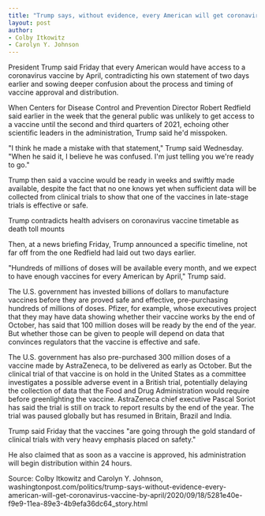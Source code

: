 ```yaml
---
title: "Trump says, without evidence, every American will get coronavirus vaccine by April"
layout: post
author:
- Colby Itkowitz
- Carolyn Y. Johnson
---
```


President Trump said Friday that every American would have access to a coronavirus vaccine by April, contradicting his own statement of two days earlier and sowing deeper confusion about the process and timing of vaccine approval and distribution.

When Centers for Disease Control and Prevention Director Robert Redfield said earlier in the week that the general public was unlikely to get access to a vaccine until the second and third quarters of 2021, echoing other scientific leaders in the administration, Trump said he'd misspoken.

"I think he made a mistake with that statement," Trump said Wednesday. "When he said it, I believe he was confused. I'm just telling you we're ready to go."

Trump then said a vaccine would be ready in weeks and swiftly made available, despite the fact that no one knows yet when sufficient data will be collected from clinical trials to show that one of the vaccines in late-stage trials is effective or safe.

Trump contradicts health advisers on coronavirus vaccine timetable as death toll mounts

Then, at a news briefing Friday, Trump announced a specific timeline, not far off from the one Redfield had laid out two days earlier.

"Hundreds of millions of doses will be available every month, and we expect to have enough vaccines for every American by April," Trump said.

The U.S. government has invested billions of dollars to manufacture vaccines before they are proved safe and effective, pre-purchasing hundreds of millions of doses. Pfizer, for example, whose executives project that they may have data showing whether their vaccine works by the end of October, has said that 100 million doses will be ready by the end of the year. But whether those can be given to people will depend on data that convinces regulators that the vaccine is effective and safe.

The U.S. government has also pre-purchased 300 million doses of a vaccine made by AstraZeneca, to be delivered as early as October. But the clinical trial of that vaccine is on hold in the United States as a committee investigates a possible adverse event in a British trial, potentially delaying the collection of data that the Food and Drug Administration would require before greenlighting the vaccine. AstraZeneca chief executive Pascal Soriot has said the trial is still on track to report results by the end of the year. The trial was paused globally but has resumed in Britain, Brazil and India.

Trump said Friday that the vaccines "are going through the gold standard of clinical trials with very heavy emphasis placed on safety."

He also claimed that as soon as a vaccine is approved, his administration will begin distribution within 24 hours.

Source: Colby Itkowitz and Carolyn Y. Johnson, washingtonpost.com/politics/trump-says-without-evidence-every-american-will-get-coronavirus-vaccine-by-april/2020/09/18/5281e40e-f9e9-11ea-89e3-4b9efa36dc64\_story.html

